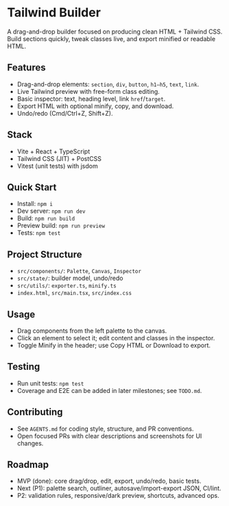 # Tailwind Builder

A drag-and-drop builder focused on producing clean HTML + Tailwind CSS. Build sections quickly, tweak classes live, and export minified or readable HTML.

## Features
- Drag-and-drop elements: `section`, `div`, `button`, `h1–h5`, `text`, `link`.
- Live Tailwind preview with free-form class editing.
- Basic inspector: text, heading level, link `href`/`target`.
- Export HTML with optional minify, copy, and download.
- Undo/redo (Cmd/Ctrl+Z, Shift+Z).

## Stack
- Vite + React + TypeScript
- Tailwind CSS (JIT) + PostCSS
- Vitest (unit tests) with jsdom

## Quick Start
- Install: `npm i`
- Dev server: `npm run dev`
- Build: `npm run build`
- Preview build: `npm run preview`
- Tests: `npm test`

## Project Structure
- `src/components/`: `Palette`, `Canvas`, `Inspector`
- `src/state/`: builder model, undo/redo
- `src/utils/`: `exporter.ts`, `minify.ts`
- `index.html`, `src/main.tsx`, `src/index.css`

## Usage
- Drag components from the left palette to the canvas.
- Click an element to select it; edit content and classes in the inspector.
- Toggle Minify in the header; use Copy HTML or Download to export.

## Testing
- Run unit tests: `npm test`
- Coverage and E2E can be added in later milestones; see `TODO.md`.

## Contributing
- See `AGENTS.md` for coding style, structure, and PR conventions.
- Open focused PRs with clear descriptions and screenshots for UI changes.

## Roadmap
- MVP (done): core drag/drop, edit, export, undo/redo, basic tests.
- Next (P1): palette search, outliner, autosave/import-export JSON, CI/lint.
- P2: validation rules, responsive/dark preview, shortcuts, advanced ops.
